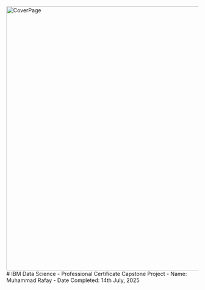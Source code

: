 <img width="1235" height="694" alt="CoverPage" src="https://github.com/user-attachments/assets/3dacda4b-197a-46b9-8676-9dd0be368bef" />
# IBM Data Science - Professional Certificate Capstone Project
- Name: Muhammad Rafay
- Date Completed: 14th July, 2025
